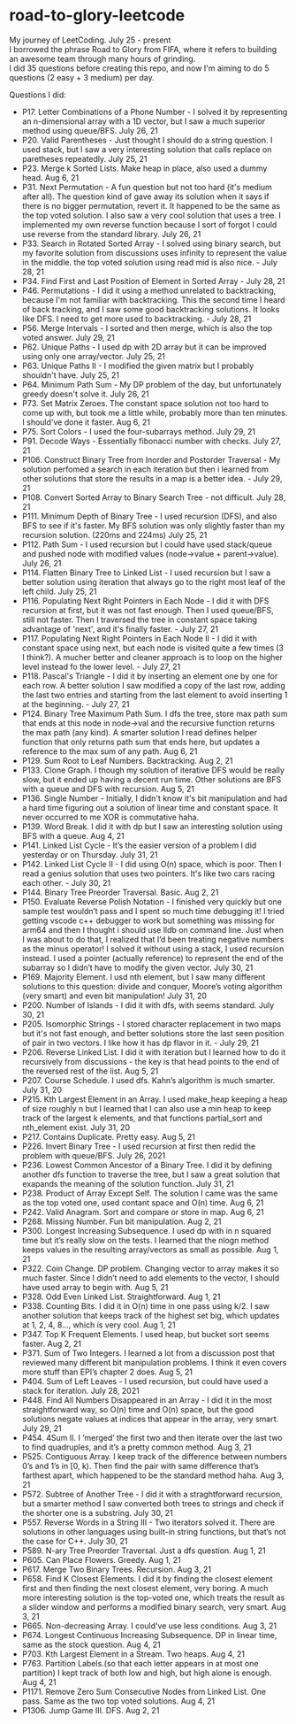 # road-to-glory-leetcode
My journey of LeetCoding. July 25 - present \
I borrowed the phrase Road to Glory from FIFA, where it refers to building an awesome team through many hours of grinding.\
I did 35 questions before creating this repo, and now I'm aiming to do 5 questions (2 easy + 3 medium) per day.

Questions I did:
* P17. Letter Combinations of a Phone Number - I solved it by representing an n-dimensional array with a 1D vector, but I saw a much superior method using queue/BFS. July 26, 21
* P20. Valid Parentheses - Just thought I should do a string question. I used stack, but I saw a very interesting solution that calls replace on paretheses repeatedly. July 25, 21
* P23. Merge k Sorted Lists. Make heap in place, also used a dummy head. Aug 6, 21
* P31. Next Permutation - A fun question but not too hard (it's medium after all). The question kind of gave away its solution when it says if there is no bigger permutation, revert it. It happened to be the same as the top voted solution. I also saw a very cool solution that uses a tree. I implemented my own reverse function because I sort of forgot I could use reverse from the standard library. July 26, 21
* P33. Search in Rotated Sorted Array - I solved using binary search, but my favorite solution from discussions uses infinity to represent the value in the middle. the top voted solution using read mid is also nice. - July 28, 21
* P34. Find First and Last Position of Element in Sorted Array  - July 28, 21
* P46. Permutations - I did it using a method unrelated to backtracking, because I'm not familiar with backtracking. This the second time I heard of back tracking, and I saw some good backtracking solutions. It looks like DFS. I need to get more used to backtracking. - July 28, 21
* P56. Merge Intervals - I sorted and then merge, which is also the top voted answer. July 29, 21
* P62. Unique Paths - I used dp with 2D array but it can be improved using only one array/vector.  July 25, 21
* P63. Unique Paths II - I modified the given matrix but I probably shouldn't have. July 25, 21
* P64. Minimum Path Sum - My DP problem of the day, but unfortunately greedy doesn't solve it. July 26, 21
* P73. Set Matrix Zeroes. The constant space solution not too hard to come up with, but took me a little while, probably more than ten minutes. I should've done it faster. Aug 6, 21
* P75. Sort Colors - I used the four-subarrays method. July 29, 21
* P91. Decode Ways - Essentially fibonacci number with checks. July 27, 21
* P106. Construct Binary Tree from Inorder and Postorder Traversal - My solution perfomed a search in each iteration but then i learned from other solutions that store the results in a map is a better idea. - July 29, 21
* P108. Convert Sorted Array to Binary Search Tree - not difficult. July 28, 21
* P111. Minimum Depth of Binary Tree - I used recursion (DFS), and also BFS to see if it's faster. My BFS solution was only slightly faster than my recursion solution. (220ms and 224ms) July 25, 21
* P112. Path Sum - I used recursion but I could have used stack/queue and pushed node with modified values (node->value + parent->value). July 26, 21
* P114. Flatten Binary Tree to Linked List - I used recursion but I saw a better solution using iteration that always go to the right most leaf of the left child. July 25, 21
* P116. Populating Next Right Pointers in Each Node - I did it with DFS recursion at first, but it was not fast enough. Then I used queue/BFS, still not faster. Then I traversed the tree in constant space taking advantage of 'next', and it's finally faster. - July 27, 21
* P117. Populating Next Right Pointers in Each Node II - I did it with constant space using next, but each node is visited quite a few times (3 I think?). A mucher better and cleaner approach is to loop on the higher level instead fo the lower level. - July 27, 21
* P118. Pascal's Triangle - I did it by inserting an element one by one for each row. A better solution I saw modified a copy of the last row, adding the last two entries and starting from the last element to avoid inserting 1 at the beginning. - July 27, 21
* P124. Binary Tree Maximum Path Sum. I dfs the tree, store max path sum that ends at this node in node->val and the recursive function returns the max path (any kind). A smarter solution I read defines helper function that only returns path sum that ends here, but updates a reference to the max sum of any path. Aug 6, 21
* P129. Sum Root to Leaf Numbers. Backtracking. Aug 2, 21
* P133. Clone Graph. I though my solution of iterative DFS would be really slow, but it ended up having a decent run time. Other solutions are BFS with a queue and DFS with recursion. Aug 5, 21
* P136. Single Number - Initially, I didn't know it's bit manipulation and had a hard time figuring out a solution of linear time and constant space. It never occurred to me XOR is commutative haha. 
* P139. Word Break. I did it with dp but I saw an interesting solution using BFS with a queue. Aug 4, 21
* P141. Linked List Cycle - It’s the easier version of a problem I did yesterday or on Thursday. July 31, 21
* P142. Linked List Cycle II -  I did using O(n) space, which is poor. Then I read a genius solution that uses two pointers. It's like two cars racing each other. - July 30, 21
* P144. Binary Tree Preorder Traversal. Basic. Aug 2, 21
* P150. Evaluate Reverse Polish Notation - I finished very quickly but one sample test wouldn’t pass and I spent so much time debugging it! I tried getting vscode c++ debugger to work but something was missing for arm64 and then I thought i should use lldb on command line. Just when I was about to do that, I realized that I’d been treating negative numbers as the minus operator! I solved it without using a stack, I used recursion instead. I used a pointer (actually reference) to represent the end of the subarray so I didn’t have to modify the given vector.  July 30, 21
* P169. Majority Element. I usd nth element, but I saw many different solutions to this question: divide and conquer, Moore’s voting algorithm (very smart) and even bit manipulation! July 31, 20
* P200. Number of Islands -  I did it with dfs, with seems standard. July 30, 21
* P205. Isomorphic Strings - I stored character replacement in two maps but it's not fast enough, and better solutions store the last seen position of pair in two vectors. I like how it has dp flavor in it. - July 29, 21
* P206. Reverse Linked List. I did it with iteration but I learned how to do it recursively from discussions - the key is that head points to the end of the reversed rest of the list. Aug 5, 21
* P207. Course Schedule. I used dfs. Kahn’s algorithm is much smarter. July 31, 20
* P215. Kth Largest Element in an Array. I used make_heap keeping a heap of size roughly n but I learned that I can also use a min heap to keep track of the largest k elements, and that functions partial_sort and nth_element exist. July 31, 20
* P217. Contains Duplicate. Pretty easy. Aug 5, 21
* P226. Invert Binary Tree - I used recursion at first then redid the problem with queue/BFS. July 26, 2021
* P236. Lowest Common Ancestor of a Binary Tree. I did it by defining another dfs function to traverse the tree, but I saw a great solution that exapands the meaning of the solution function. July 31, 21
* P238. Product of Array Except Self. The solution I came was the same as the top voted one, used contant space and O(n) time. Aug 6, 21
* P242. Valid Anagram. Sort and compare or store in map. Aug 6, 21
* P268. Missing Number. Fun bit manipulation. Aug 2, 21
* P300. Longest Increasing Subsequence. I used dp with in n squared time but it’s really slow on the tests. I learned that the nlogn method keeps values in the resulting array/vectors as small as possible. Aug 1, 21
* P322. Coin Change. DP problem. Changing vector to array makes it so much faster. Since I didn’t need to add elements to the vector,  I should have used array to begin with. Aug 5, 21
* P328. Odd Even Linked List. Straightforward. Aug 1, 21
* P338. Counting Bits. I did it in O(n) time in one pass using k/2. I saw another solution that keeps track of the highest set big, which updates at 1, 2, 4, 8…, which is very cool. Aug 1, 21
* P347. Top K Frequent Elements. I used heap, but bucket sort seems faster. Aug 2, 21
* P371. Sum of Two Integers. I learned a lot from a discussion post that reviewed many different bit manipulation problems. I think it even covers more stuff than EPI’s chapter 2 does. Aug 5, 21
* P404. Sum of Left Leaves - I used recursion, but could have used a stack for iteration. July 28, 2021
* P448. Find All Numbers Disappeared in an Array - I did it in the most straightforward way, so O(n) time and O(n) space, but the good solutions negate values at indices that appear in the array, very smart. July 29, 21
* P454. 4Sum II. I ‘merged’ the first two and then iterate over the last two to find quadruples, and it’s a pretty common method. Aug 3, 21
* P525. Contiguous Array. I keep track of the difference between numbers 0’s and 1’s in \[0, k). Then find the pair with same difference that’s farthest apart, which happened to be the standard method haha. Aug 3, 21
* P572. Subtree of Another Tree - I did it with a straghtforward recursion, but a smarter method I saw converted both trees to strings and check if the shorter one is a substring. July 30, 21
* P557. Reverse Words in a String III - Two iterators solved it. There are solutions in other languages using built-in string functions, but that’s not the case for C++. July 30, 21
* P589. N-ary Tree Preorder Traversal. Just a dfs question. Aug 1, 21
* P605. Can Place Flowers. Greedy. Aug 1, 21
* P617. Merge Two Binary Trees. Recursion. Aug 3, 21
* P658. Find K Closest Elements. I did it by finding the closest element first and then finding the next closest element, very boring. A much more interesting solution is the top-voted one, which treats the result as a slider window and performs a modified binary search, very smart. Aug 3, 21
* P665. Non-decreasing Array. I could’ve use less conditions. Aug 3, 21
* P674. Longest Continuous Increasing Subsequence. DP in linear time, same as the stock question. Aug 4, 21
* P703. Kth Largest Element in a Stream. Two heaps. Aug 4, 21
* P763. Partition Labels.(so that each letter appears in at most one partition) I kept track of both low and high, but high alone is enough. Aug 4, 21
* P1171. Remove Zero Sum Consecutive Nodes from Linked List. One pass. Same as the two top voted solutions. Aug 4, 21
* P1306. Jump Game III. DFS. Aug 2, 21
